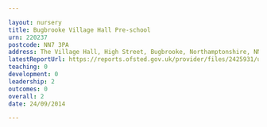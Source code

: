 ```yaml
---

layout: nursery
title: Bugbrooke Village Hall Pre-school
urn: 220237
postcode: NN7 3PA
address: The Village Hall, High Street, Bugbrooke, Northamptonshire, NN7 3PA
latestReportUrl: https://reports.ofsted.gov.uk/provider/files/2425931/urn/220237.pdf
teaching: 0
development: 0
leadership: 2
outcomes: 0
overall: 2
date: 24/09/2014

---
```


